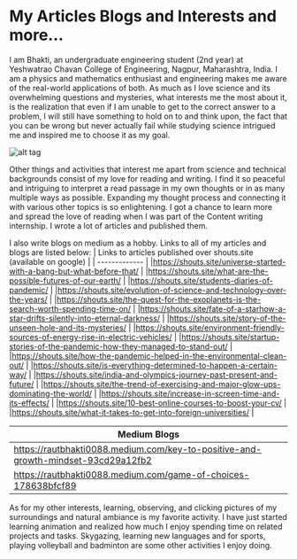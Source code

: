 # My Articles Blogs and Interests and more...
I am Bhakti, an undergraduate engineering student (2nd year) at Yeshwatrao Chavan College of Engineering, Nagpur, Maharashtra, India. I am a physics and mathematics enthusiast and engineering makes me aware of the real-world applications of both. 
As much as I love science and its overwhelming questions and mysteries, what interests me the most about it, is the realization that even if I am unable to get to the correct answer to a problem, I will still have something to hold on to and think upon, the fact that you can be wrong but never actually fail while studying science intrigued me and inspired me to choose it as my goal.

 ![alt tag](https://github.com/Bhaktiraut02/My-Articles-Blogs-and-Interests-and-more.../blob/main/Earthrise.jpg) 

Other things and activities that interest me apart from science and technical backgrounds consist of my love for reading and writing. I find it so peaceful and intriguing to interpret a read passage in my own thoughts or in as many multiple ways as possible. Expanding my thought process and connecting it with various other topics is so enlightening. I got a chance to learn more and spread the love of reading when I was part of the Content writing internship. I wrote a lot of articles and published them. 



I also write blogs on medium as a hobby. Links to all of my articles and blogs are listed below:
| Links to articles published over shouts.site (available on google) |
| ------------- |
|https://shouts.site/universe-started-with-a-bang-but-what-before-that/ |
|https://shouts.site/what-are-the-possible-futures-of-our-earth/ |
|https://shouts.site/students-diaries-of-pandemic/ |
|https://shouts.site/evolution-of-science-and-technology-over-the-years/ |
|https://shouts.site/the-quest-for-the-exoplanets-is-the-search-worth-spending-time-on/ |
|https://shouts.site/fate-of-a-starhow-a-star-drifts-silently-into-eternal-darkness/ |
|https://shouts.site/story-of-the-unseen-hole-and-its-mysteries/ |
|https://shouts.site/environment-friendly-sources-of-energy-rise-in-electric-vehicles/ |
|https://shouts.site/startup-stories-of-the-pandemic-how-they-managed-to-stand-out/ |
|https://shouts.site/how-the-pandemic-helped-in-the-environmental-clean-out/ |
|https://shouts.site/is-everything-determined-to-happen-a-certain-way/ |
|https://shouts.site/india-and-olympics-journey-past-present-and-future/ |
|https://shouts.site/the-trend-of-exercising-and-major-glow-ups-dominating-the-world/ |
|https://shouts.site/increase-in-screen-time-and-its-effects/ |
|https://shouts.site/10-best-online-courses-to-boost-your-cv/ |
|https://shouts.site/what-it-takes-to-get-into-foreign-universities/ |

| Medium Blogs  |
| ------------- |
|https://rautbhakti0088.medium.com/key-to-positive-and-growth-mindset-93cd29a12fb2 |
|https://rautbhakti0088.medium.com/game-of-choices-178638bfcf89 |

As for my other interests, learning, observing, and clicking pictures of my surroundings and natural ambiance is my favorite activity. 
I have just started learning animation and realized how much I enjoy spending time on related projects and tasks.  Skygazing, learning new languages and for sports, playing volleyball and badminton are some other activities I enjoy doing.
